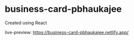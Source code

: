 # business-card-pbhaukajee
Created using React

live-preview: https://business-card-pbhaukajee.netlify.app/
